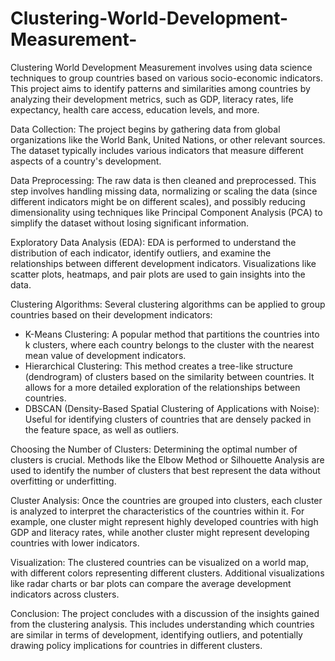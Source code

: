 # Clustering-World-Development-Measurement-

Clustering World Development Measurement involves using data science techniques to group countries based on various socio-economic indicators. This project aims to identify patterns and similarities among countries by analyzing their development metrics, such as GDP, literacy rates, life expectancy, health care access, education levels, and more.

Data Collection:
The project begins by gathering data from global organizations like the World Bank, United Nations, or other relevant sources. The dataset typically includes various indicators that measure different aspects of a country's development.

Data Preprocessing:
The raw data is then cleaned and preprocessed. This step involves handling missing data, normalizing or scaling the data (since different indicators might be on different scales), and possibly reducing dimensionality using techniques like Principal Component Analysis (PCA) to simplify the dataset without losing significant information.

Exploratory Data Analysis (EDA):
EDA is performed to understand the distribution of each indicator, identify outliers, and examine the relationships between different development indicators. Visualizations like scatter plots, heatmaps, and pair plots are used to gain insights into the data.

Clustering Algorithms:
Several clustering algorithms can be applied to group countries based on their development indicators:

* K-Means Clustering: A popular method that partitions the countries into k clusters, where each country belongs to the cluster with the nearest mean value of development indicators.
* Hierarchical Clustering: This method creates a tree-like structure (dendrogram) of clusters based on the similarity between countries. It allows for a more detailed exploration of the relationships between countries.
* DBSCAN (Density-Based Spatial Clustering of Applications with Noise): Useful for identifying clusters of countries that are densely packed in the feature space, as well as outliers.
  
Choosing the Number of Clusters:
Determining the optimal number of clusters is crucial. Methods like the Elbow Method or Silhouette Analysis are used to identify the number of clusters that best represent the data without overfitting or underfitting.

Cluster Analysis:
Once the countries are grouped into clusters, each cluster is analyzed to interpret the characteristics of the countries within it. For example, one cluster might represent highly developed countries with high GDP and literacy rates, while another cluster might represent developing countries with lower indicators.

Visualization:
The clustered countries can be visualized on a world map, with different colors representing different clusters. Additional visualizations like radar charts or bar plots can compare the average development indicators across clusters.

Conclusion:
The project concludes with a discussion of the insights gained from the clustering analysis. This includes understanding which countries are similar in terms of development, identifying outliers, and potentially drawing policy implications for countries in different clusters.
